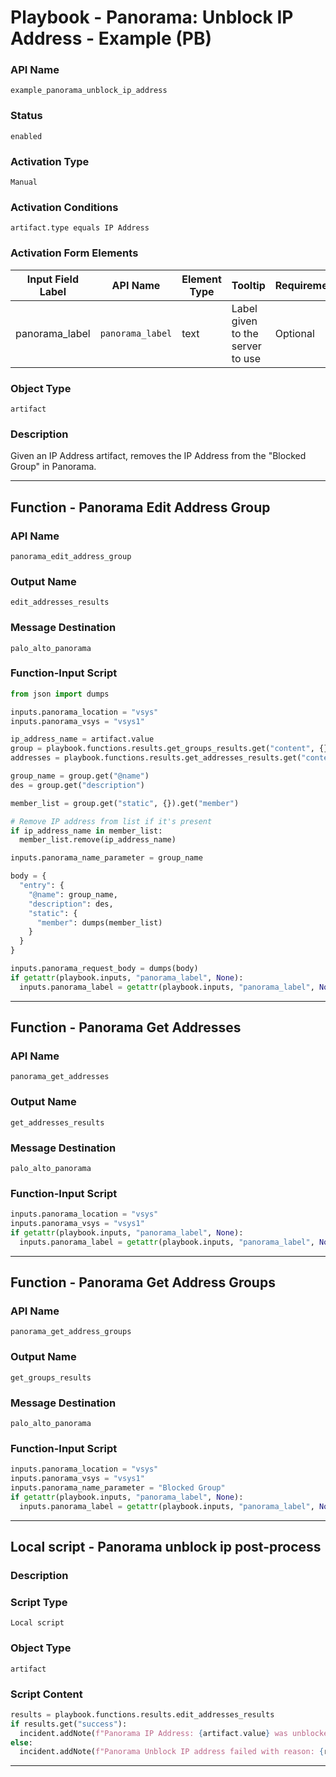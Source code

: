 <!--
    DO NOT MANUALLY EDIT THIS FILE
    THIS FILE IS AUTOMATICALLY GENERATED WITH resilient-sdk codegen
    Generated with resilient-sdk v51.0.0.2.575
-->

# Playbook - Panorama: Unblock IP Address - Example (PB)

### API Name
`example_panorama_unblock_ip_address`

### Status
`enabled`

### Activation Type
`Manual`

### Activation Conditions
`artifact.type equals IP Address`

### Activation Form Elements
| Input Field Label | API Name | Element Type | Tooltip | Requirement |
| ----------------- | -------- | ------------ | ------- | ----------- |
| panorama_label | `panorama_label` | text | Label given to the server to use | Optional |

### Object Type
`artifact`

### Description
Given an IP Address artifact, removes the IP Address from the "Blocked Group" in Panorama.


---
## Function - Panorama Edit Address Group

### API Name
`panorama_edit_address_group`

### Output Name
`edit_addresses_results`

### Message Destination
`palo_alto_panorama`

### Function-Input Script
```python
from json import dumps

inputs.panorama_location = "vsys"
inputs.panorama_vsys = "vsys1"

ip_address_name = artifact.value
group = playbook.functions.results.get_groups_results.get("content", {}).get("result", {}).get("entry", [])[0]
addresses = playbook.functions.results.get_addresses_results.get("content", {}).get("result", {}).get("entry", [])

group_name = group.get("@name")
des = group.get("description")

member_list = group.get("static", {}).get("member")

# Remove IP address from list if it's present
if ip_address_name in member_list:
  member_list.remove(ip_address_name)

inputs.panorama_name_parameter = group_name

body = {
  "entry": {
    "@name": group_name,
    "description": des,
    "static": {
      "member": dumps(member_list)
    }
  }
}

inputs.panorama_request_body = dumps(body)
if getattr(playbook.inputs, "panorama_label", None):
  inputs.panorama_label = getattr(playbook.inputs, "panorama_label", None)
```

---
## Function - Panorama Get Addresses

### API Name
`panorama_get_addresses`

### Output Name
`get_addresses_results`

### Message Destination
`palo_alto_panorama`

### Function-Input Script
```python
inputs.panorama_location = "vsys"
inputs.panorama_vsys = "vsys1"
if getattr(playbook.inputs, "panorama_label", None):
  inputs.panorama_label = getattr(playbook.inputs, "panorama_label", None)
```

---
## Function - Panorama Get Address Groups

### API Name
`panorama_get_address_groups`

### Output Name
`get_groups_results`

### Message Destination
`palo_alto_panorama`

### Function-Input Script
```python
inputs.panorama_location = "vsys"
inputs.panorama_vsys = "vsys1"
inputs.panorama_name_parameter = "Blocked Group"
if getattr(playbook.inputs, "panorama_label", None):
  inputs.panorama_label = getattr(playbook.inputs, "panorama_label", None)
```

---

## Local script - Panorama unblock ip post-process

### Description


### Script Type
`Local script`

### Object Type
`artifact`

### Script Content
```python
results = playbook.functions.results.edit_addresses_results
if results.get("success"):
  incident.addNote(f"Panorama IP Address: {artifact.value} was unblocked.")
else:
  incident.addNote(f"Panorama Unblock IP address failed with reason: {results.get('reason')}")
```

---

